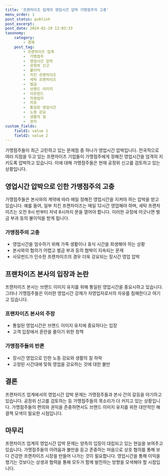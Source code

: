 ```yaml
---
title: '프랜차이즈 업계의 영업시간 압박 가맹점주의 고충'
menu_order: 1
post_status: publish
post_excerpt: 
post_date: 2024-02-19 12:03:33
taxonomy:
    category:
        - 경제
    post_tag:
        - 프랜차이즈 업계
        -  가맹점주
        -  영업시간 압박
        -  공정위 신고
        -  불이익
        -  치킨 프랜차이즈
        -  세탁 프랜차이즈
        -  벌금
        -  브랜드 이미지
        -  사모펀드
        -  자영업자
        -  자유
        -  통일된 영업시간
        -  노동 강요
        -  생활의 질
        -  권익
custom_fields:
    field1: value 1
    field2: value 2
---
```


가맹점주들이 최근 고민하고 있는 문제점 중 하나가 영업시간 압박입니다. 전국적으로 여러 지점을 두고 있는 프랜차이즈 기업들이 가맹점주에게 정해진 영업시간을 엄격히 지키도록 압박하고 있습니다. 이에 대해 가맹점주들은 현재 공정위 신고를 검토하고 있는 상황입니다.
## 영업시간 압박으로 인한 가맹점주의 고충
가맹점주들은 본사와의 계약에 따라 매일 정해진 영업시간을 지켜야 하는 압박을 받고 있습니다. 예를 들어, 일부 치킨 프랜차이즈는 매일 12시간 영업해야 하며, 세탁 프랜차이즈는 오전 9시 반부터 저녁 8시까지 문을 열어야 합니다. 이러한 규정에 어긋나면 벌금 부과 등의 불이익을 받게 됩니다.
### 가맹점주의 고충
- 영업시간을 엄수하기 위해 가족 생활이나 휴식 시간을 희생해야 하는 상황
- 본사와의 협의가 어렵고 벌금 부과 등의 협박이 지속되는 문제
- 사모펀드가 인수한 프랜차이즈의 경우 더욱 강요되는 장시간 영업 압박
## 프랜차이즈 본사의 입장과 논란
프랜차이즈 본사는 브랜드 이미지 유지를 위해 통일된 영업시간을 중요시하고 있습니다. 그러나 가맹점주들은 이러한 영업시간 강제가 자영업자로서의 자유를 침해한다고 여기고 있습니다.
### 프랜차이즈 본사의 주장
- 통일된 영업시간은 브랜드 이미지 유지에 중요하다는 입장
- 고객 입장에서 혼란을 줄이기 위한 정책
### 가맹점주들의 반론
- 장시간 영업으로 인한 노동 강요와 생활의 질 하락
- 고정된 시간대에 맞춰 영업을 강요하는 것에 대한 불만
## 결론
프랜차이즈 업계에서의 영업시간 압박 문제는 가맹점주들과 본사 간의 갈등을 야기하고 있습니다. 공정위 신고를 검토하는 등 가맹점주들의 목소리가 더 커지고 있는 상황입니다. 가맹점주들의 편의와 권익을 존중하면서도 브랜드 이미지 유지를 위한 대안적인 해결책 모색이 필요한 시점입니다.
## 마무리
프랜차이즈 업계의 영업시간 압박 문제는 양측의 입장이 대립되고 있는 현실을 보여주고 있습니다. 가맹점주들의 어려움과 불만을 듣고 존중하는 마음으로 상호 협의를 통해 보다 건강한 프랜차이즈 시장을 만들어 나가는 것이 필요합니다. 영업시간을 통해 이익을 챙기는 것보다는 상생과 협력을 통해 모두가 함께 발전하는 방향을 모색해야 할 시점입니다.
